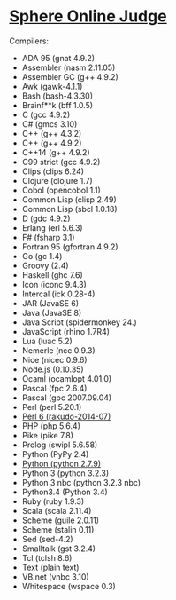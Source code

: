 # [Sphere Online Judge](http://www.spoj.com/)

Compilers:

- ADA 95 (gnat 4.9.2)
- Assembler (nasm 2.11.05)
- Assembler GC (g++ 4.9.2)
- Awk (gawk-4.1.1)
- Bash (bash-4.3.30)
- Brainf**k (bff 1.0.5)
- C (gcc 4.9.2)
- C# (gmcs 3.10)
- C++ (g++ 4.3.2)
- C++ (g++ 4.9.2)
- C++14 (g++ 4.9.2)
- C99 strict (gcc 4.9.2)
- Clips (clips 6.24)
- Clojure (clojure 1.7)
- Cobol (opencobol 1.1)
- Common Lisp (clisp 2.49)
- Common Lisp (sbcl 1.0.18)
- D (gdc 4.9.2)
- Erlang (erl 5.6.3)
- F# (fsharp 3.1)
- Fortran 95 (gfortran 4.9.2)
- Go (gc 1.4)
- Groovy (2.4)
- Haskell (ghc 7.6)
- Icon (iconc 9.4.3)
- Intercal (ick 0.28-4)
- JAR (JavaSE 6)
- Java (JavaSE 8)
- Java Script (spidermonkey 24.)
- JavaScript (rhino 1.7R4)
- Lua (luac 5.2)
- Nemerle (ncc 0.9.3)
- Nice (nicec 0.9.6)
- Node.js (0.10.35)
- Ocaml (ocamlopt 4.01.0)
- Pascal (fpc 2.6.4)
- Pascal (gpc 2007.09.04)
- Perl (perl 5.20.1)
- [Perl 6 (rakudo-2014-07)](perl6.md)
- PHP (php 5.6.4)
- Pike (pike 7.8)
- Prolog (swipl 5.6.58)
- Python (PyPy 2.4)
- [Python (python 2.7.9)](python.md)
- Python 3 (python 3.2.3)
- Python 3 nbc (python 3.2.3 nbc)
- Python3.4 (Python 3.4)
- Ruby (ruby 1.9.3)
- Scala (scala 2.11.4)
- Scheme (guile 2.0.11)
- Scheme (stalin 0.11)
- Sed (sed-4.2)
- Smalltalk (gst 3.2.4)
- Tcl (tclsh 8.6)
- Text (plain text)
- VB.net (vnbc 3.10)
- Whitespace (wspace 0.3)

